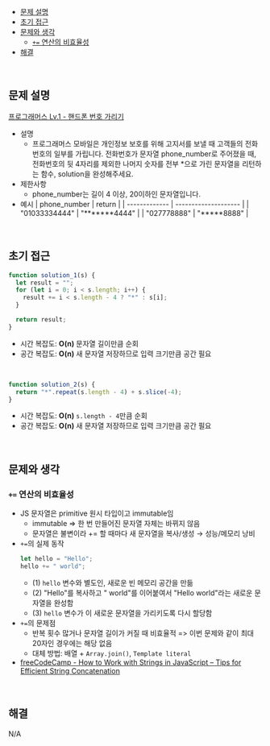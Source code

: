 - [문제 설명](#문제-설명)
- [초기 접근](#초기-접근)
- [문제와 생각](#문제와-생각)
  - [`+=` 연산의 비효율성](#-연산의-비효율성)
- [해결](#해결)

<br>

## 문제 설명

[프로그래머스 Lv.1 - 핸드폰 번호 가리기](https://school.programmers.co.kr/learn/courses/30/lessons/12948)

- 설명
  - 프로그래머스 모바일은 개인정보 보호를 위해 고지서를 보낼 때 고객들의 전화번호의 일부를 가립니다.
    전화번호가 문자열 phone_number로 주어졌을 때, 전화번호의 뒷 4자리를 제외한 나머지 숫자를 전부 \*으로 가린 문자열을 리턴하는 함수, solution을 완성해주세요.
- 제한사항
  - phone_number는 길이 4 이상, 20이하인 문자열입니다.
- 예시
  | phone_number | return |
  | ------------- | -------------------- |
  | "01033334444" | "\*\*\*\*\*\*\*4444" |
  | "027778888" | "\*\*\*\*\*8888" |

<br>

## 초기 접근

```javascript
function solution_1(s) {
  let result = "";
  for (let i = 0; i < s.length; i++) {
    result += i < s.length - 4 ? "*" : s[i];
  }

  return result;
}
```

- 시간 복잡도: **O(n)** 문자열 길이만큼 순회
- 공간 복잡도: **O(n)** 새 문자열 저장하므로 입력 크기만큼 공간 필요

<br>

```javascript
function solution_2(s) {
  return "*".repeat(s.length - 4) + s.slice(-4);
}
```

- 시간 복잡도: **O(n)** `s.length - 4`만큼 순회
- 공간 복잡도: **O(n)** 새 문자열 저장하므로 입력 크기만큼 공간 필요

<br>

## 문제와 생각

### `+=` 연산의 비효율성

- JS 문자열은 primitive 원시 타입이고 immutable임
  - immutable => 한 번 만들어진 문자열 자체는 바뀌지 않음
  - 문자열은 불변이라 += 할 때마다 새 문자열을 복사/생성 → 성능/메모리 낭비
- `+=`의 실제 동작
  ```js
  let hello = "Hello";
  hello += " world";
  ```
  - (1) `hello` 변수와 별도인, 새로운 빈 메모리 공간을 만듦
  - (2) "Hello"를 복사하고 " world"를 이어붙여서 "Hello world"라는 새로운 문자열을 완성함
  - (3) `hello` 변수가 이 새로운 문자열을 가리키도록 다시 할당함
- `+=`의 문제점
  - 반복 횟수 많거나 문자열 길이가 커질 때 비효율적 => 이번 문제와 같이 최대 20자인 경우에는 해당 없음
  - 대체 방법: 배열 + `Array.join()`, `Template literal`
- [freeCodeCamp - How to Work with Strings in JavaScript – Tips for Efficient String Concatenation](https://www.freecodecamp.org/news/efficient-string-building-in-javascript)

<br>

## 해결

N/A
